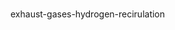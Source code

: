 # <mxGraphModel dx="1426" dy="777" grid="1" gridSize="10" guides="1" tooltips="1" connect="1" arrows="1" fold="1" page="1" pageScale="1" pageWidth="827" pageHeight="1169" background="#ffffff" math="0" shadow="0">
  <root>
    <mxCell id="0"/>
    <mxCell id="1" parent="0"/>
    <mxCell id="2" value="Engine<br>(Gasoline)" style="rounded=0;whiteSpace=wrap;html=1;" vertex="1" parent="1">
      <mxGeometry x="80" y="240" width="120" height="60" as="geometry"/>
    </mxCell>
    <mxCell id="3" value="" style="endArrow=classic;html=1;exitX=1;exitY=0.5;exitPerimeter=0;" edge="1" parent="1" source="2">
      <mxGeometry width="50" height="50" relative="1" as="geometry">
        <mxPoint x="220" y="270" as="sourcePoint"/>
        <mxPoint x="280" y="270" as="targetPoint"/>
      </mxGeometry>
    </mxCell>
    <mxCell id="4" value="Particulate<br>Filter" style="rounded=0;whiteSpace=wrap;html=1;" vertex="1" parent="1">
      <mxGeometry x="280" y="240" width="80" height="60" as="geometry"/>
    </mxCell>
    <mxCell id="5" value="" style="endArrow=classic;html=1;entryX=0;entryY=0.5;exitX=1;exitY=0.5;" edge="1" parent="1" source="4" target="6">
      <mxGeometry width="50" height="50" relative="1" as="geometry">
        <mxPoint x="380" y="270" as="sourcePoint"/>
        <mxPoint x="430" y="270" as="targetPoint"/>
      </mxGeometry>
    </mxCell>
    <mxCell id="6" value="Heat<br>Exchanger<br>(Cool to 350–400°C)" style="rounded=0;whiteSpace=wrap;html=1;" vertex="1" parent="1">
      <mxGeometry x="440" y="240" width="100" height="60" as="geometry"/>
    </mxCell>
    <mxCell id="7" value="" style="endArrow=classic;html=1;exitX=1;exitY=0.5;" edge="1" parent="1" source="6">
      <mxGeometry width="50" height="50" relative="1" as="geometry">
        <mxPoint x="560" y="270" as="sourcePoint"/>
        <mxPoint x="620" y="270" as="targetPoint"/>
      </mxGeometry>
    </mxCell>
    <mxCell id="8" value="H₂-Selective<br>Membrane<br>Module" style="rounded=0;whiteSpace=wrap;html=1;" vertex="1" parent="1">
      <mxGeometry x="620" y="240" width="100" height="60" as="geometry"/>
    </mxCell>
    <mxCell id="9" value="" style="endArrow=classic;html=1;exitX=0.5;exitY=0;exitPerimeter=0;" edge="1" parent="1" source="8">
      <mxGeometry width="50" height="50" relative="1" as="geometry">
        <mxPoint x="660" y="230" as="sourcePoint"/>
        <mxPoint x="670" y="160" as="targetPoint"/>
      </mxGeometry>
    </mxCell>
    <mxCell id="10" value="H₂ Accumulator<br>Tank<br>(with safety valve)" style="rounded=0;whiteSpace=wrap;html=1;" vertex="1" parent="1">
      <mxGeometry x="620" y="80" width="100" height="60" as="geometry"/>
    </mxCell>
    <mxCell id="11" value="" style="endArrow=classic;html=1;exitX=0.5;exitY=0;entryX=0.5;entryY=1;" edge="1" parent="1" source="10" target="12">
      <mxGeometry width="50" height="50" relative="1" as="geometry">
        <mxPoint x="670" y="70" as="sourcePoint"/>
        <mxPoint x="670" y="20" as="targetPoint"/>
      </mxGeometry>
    </mxCell>
    <mxCell id="12" value="H₂ Injector" style="rounded=0;whiteSpace=wrap;html=1;" vertex="1" parent="1">
      <mxGeometry x="620" y="20" width="100" height="30" as="geometry"/>
    </mxCell>
    <mxCell id="13" value="" style="endArrow=classic;html=1;exitX=0;exitY=0.5;entryX=1;entryY=0.5;" edge="1" parent="1" source="12" target="14">
      <mxGeometry width="50" height="50" relative="1" as="geometry">
        <mxPoint x="610" y="40" as="sourcePoint"/>
        <mxPoint x="560" y="40" as="targetPoint"/>
      </mxGeometry>
    </mxCell>
    <mxCell id="14" value="Intake<br>Manifold" style="rounded=0;whiteSpace=wrap;html=1;" vertex="1" parent="1">
      <mxGeometry x="440" y="20" width="100" height="60" as="geometry"/>
    </mxCell>
    <mxCell id="15" value="Exhaust Flow" style="text;html=1;strokeColor=none;fillColor=none;align=center;verticalAlign=middle;whiteSpace=wrap;rounded=0;" vertex="1" parent="1">
      <mxGeometry x="210" y="250" width="70" height="20" as="geometry"/>
    </mxCell>
    <mxCell id="16" value="H₂ Flow" style="text;html=1;strokeColor=none;fillColor=none;align=center;verticalAlign=middle;whiteSpace=wrap;rounded=0;" vertex="1" parent="1">
      <mxGeometry x="680" y="190" width="60" height="20" as="geometry"/>
    </mxCell>
    <mxCell id="17" value="Control Unit<br>(Arduino / ECU)<br>• H₂ Sensor<br>• O₂ Sensor<br>• Timing Adjust" style="rounded=0;whiteSpace=wrap;html=1;" vertex="1" parent="1">
      <mxGeometry x="780" y="120" width="120" height="80" as="geometry"/>
    </mxCell>
    <mxCell id="18" value="" style="endArrow=none;html=1;entryX=0;entryY=0.5;exitX=0;exitY=0.5;" edge="1" parent="1" source="17" target="10">
      <mxGeometry width="50" height="50" relative="1" as="geometry">
        <mxPoint x="770" y="160" as="sourcePoint"/>
        <mxPoint x="720" y="160" as="targetPoint"/>
      </mxGeometry>
    </mxCell>
    <mxCell id="19" value="" style="endArrow=none;html=1;entryX=0;entryY=0.5;exitX=0.25;exitY=1;" edge="1" parent="1" source="17" target="12">
      <mxGeometry width="50" height="50" relative="1" as="geometry">
        <mxPoint x="810" y="210" as="sourcePoint"/>
        <mxPoint x="760" y="210" as="targetPoint"/>
      </mxGeometry>
    </mxCell>
    <mxCell id="20" value="Flame<br>Arrester" style="rounded=0;whiteSpace=wrap;html=1;" vertex="1" parent="1">
      <mxGeometry x="620" y="140" width="100" height="20" as="geometry"/>
    </mxCell>
    <mxCell id="21" value="" style="endArrow=classic;html=1;entryX=0.5;entryY=1;exitX=0.5;exitY=0;" edge="1" parent="1" source="20" target="10">
      <mxGeometry width="50" height="50" relative="1" as="geometry">
        <mxPoint x="670" y="130" as="sourcePoint"/>
        <mxPoint x="670" y="80" as="targetPoint"/>
      </mxGeometry>
    </mxCell>
    <mxCell id="22" value="" style="endArrow=classic;html=1;entryX=0.5;entryY=1;exitX=0.5;exitY=0;" edge="1" parent="1" source="8" target="20">
      <mxGeometry width="50" height="50" relative="1" as="geometry">
        <mxPoint x="670" y="230" as="sourcePoint"/>
        <mxPoint x="670" y="180" as="targetPoint"/>
      </mxGeometry>
    </mxCell>
  </root>
</mxGraphModel>exhaust-gases-hydrogen-recirulation